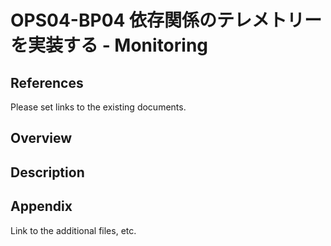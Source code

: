 # OPS04-BP04 依存関係のテレメトリーを実装する - Monitoring

## References

Please set links to the existing documents.

## Overview

## Description


## Appendix

Link to the additional files, etc.
